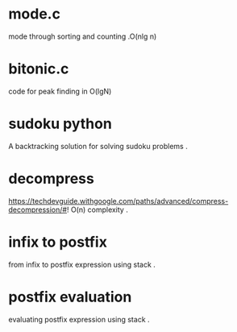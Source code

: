 # mode.c
mode through sorting and counting .O(nlg n)

# bitonic.c
code for peak finding in O(lgN)

# sudoku python
A backtracking solution for solving sudoku 
problems .

# decompress 
https://techdevguide.withgoogle.com/paths/advanced/compress-decompression/#!
O(n) complexity .

# infix to postfix 
from infix to postfix expression using stack . 

# postfix evaluation 
evaluating postfix expression using stack .

